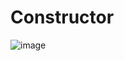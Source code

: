 # Constructor

![image](https://github.com/user-attachments/assets/3279b282-7399-4166-afa0-5464ae746a3b)
